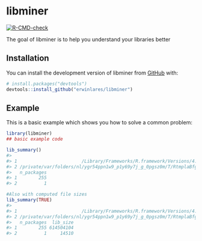 
<!-- README.md is generated from README.Rmd. Please edit that file -->

# libminer

<!-- badges: start -->

[![R-CMD-check](https://github.com/erwinlares/libminer/actions/workflows/R-CMD-check.yaml/badge.svg)](https://github.com/erwinlares/libminer/actions/workflows/R-CMD-check.yaml)
<!-- badges: end -->

The goal of libminer is to help you understand your libraries better

## Installation

You can install the development version of libminer from
[GitHub](https://github.com/) with:

``` r
# install.packages("devtools")
devtools::install_github("erwinlares/libminer")
```

## Example

This is a basic example which shows you how to solve a common problem:

``` r
library(libminer)
## basic example code

lib_summary()
#>                                                                                        library
#> 1                        /Library/Frameworks/R.framework/Versions/4.3-x86_64/Resources/library
#> 2 /private/var/folders/nl/ygr54ppn1w9_p1y69y7j_g_0pgsz0m/T/RtmplaBfgi/temp_libpath917d376411fd
#>   n_packages
#> 1        255
#> 2          1

#Also with computed file sizes
lib_summary(TRUE)
#>                                                                                        library
#> 1                        /Library/Frameworks/R.framework/Versions/4.3-x86_64/Resources/library
#> 2 /private/var/folders/nl/ygr54ppn1w9_p1y69y7j_g_0pgsz0m/T/RtmplaBfgi/temp_libpath917d376411fd
#>   n_packages  lib_size
#> 1        255 614504104
#> 2          1     14510
```
